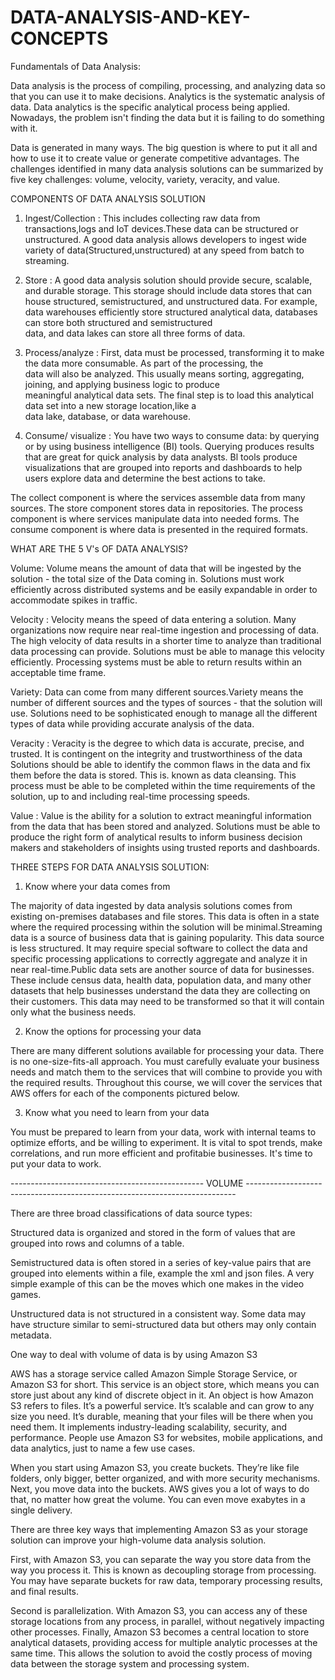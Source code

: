 # DATA-ANALYSIS-AND-KEY-CONCEPTS

Fundamentals of Data Analysis:

Data analysis is the process of compiling, processing, and analyzing data so that you can use it to make decisions.
Analytics is the systematic analysis of data. Data analytics is the specific analytical process being applied.
Nowadays, the problem isn't finding the data but it is failing to do something with it.

Data is generated in many ways. The big question is where to put it all and how to use it to create value or generate competitive advantages. The challenges identified in many data analysis solutions can be summarized by five key challenges: volume, velocity, variety, veracity, and value.

COMPONENTS OF DATA ANALYSIS SOLUTION

1. Ingest/Collection : This includes collecting raw data from transactions,logs and IoT devices.These data can be structured or unstructured.
                       A good data analysis allows developers to ingest wide variety of data(Structured,unstructured) at any speed from batch
                       to streaming.

2. Store : A good data analysis solution should provide secure, scalable, and durable storage. This storage should include data stores 
           that can house structured, semistructured, and unstructured data.
           For example, data warehouses efficiently store structured analytical data, databases can store both structured and semistructured           
           data, and data lakes can store all three forms of data.
           
3. Process/analyze : First, data must be processed, transforming it to make the data more consumable. As part of the processing, the     
                     data will also be analyzed. This usually means sorting, aggregating, joining, and applying business logic to produce  
                     meaningful analytical data sets. The final step is to load this analytical data set into a new storage location,like a  
                     data lake, database, or data warehouse.
                     
4. Consume/ visualize : You have two ways to consume data: by querying or by using business intelligence (BI) tools. Querying produces results  
                        that are great for quick analysis by data analysts. Bl tools produce visualizations that are grouped into reports and
                        dashboards to help users explore data and determine the best actions to take.                     

The collect component is where the services assemble data from many sources.
The store component stores data in repositories.
The process component is where services manipulate data into needed forms.
The consume component is where data is presented in the required formats.


WHAT ARE THE 5 V's OF DATA ANALYSIS?

Volume: 
Volume means the amount of data that will be ingested by the solution - the total size of the Data coming in. Solutions must work efficiently across distributed systems and be easily expandable in order to accommodate spikes in traffic.

Velocity : 
Velocity means the speed of data entering a solution. Many organizations now require near real-time ingestion and processing of data.
The high velocity of data results in a shorter time to analyze than traditional data processing can provide.
Solutions must be able to manage this velocity efficiently. Processing systems must be able to return results within an acceptable time frame.

Variety:
Data can come from many different sources.Variety means the number of different sources and the types of sources -
that the solution will use.
Solutions need to be sophisticated enough to manage all the different types of data while providing accurate analysis of the data.

Veracity : 
Veracity is the degree to which data is accurate, precise, and trusted. It is contingent on the integrity and trustworthiness of the data
Solutions should be able to identify the common flaws in the data and fix them before the data is stored. This is. known as data cleansing. This process must be able to be completed within the time requirements of the solution, up to and including real-time processing speeds.

Value :
Value is the ability for a solution to extract meaningful information from the data that has been stored and analyzed. Solutions must be
able to produce the right form of analytical results to inform business decision makers and stakeholders of insights using trusted reports and
dashboards.



THREE STEPS FOR DATA ANALYSIS SOLUTION:

1. Know where your data comes from

The majority of data ingested by data analysis solutions comes from existing on-premises databases and file stores. This data is often in a state where the required processing within the solution will be minimal.Streaming data is a source of business data that is gaining popularity. This data source is less structured. It may require special software to collect the data and specific processing applications to correctly aggregate and analyze it in near real-time.Public data sets are another source of data for businesses. These include census data, health data, population data, and many other datasets that help businesses understand the data they are collecting on their customers. This data may need to
be transformed so that it will contain only what the business needs.

2. Know the options for processing your data

There are many different solutions available for processing your data. There is no one-size-fits-all approach. You must carefully evaluate your business needs and match them to the services that will combine to provide you with the required results.
Throughout this course, we will cover the services that AWS offers for each of the components pictured below.

3. Know what you need to learn from your data

You must be prepared to learn from your data, work with internal teams to optimize efforts, and be willing to experiment.
It is vital to spot trends, make correlations, and run more efficient and profitabie businesses. It's time to put your data to work.




------------------------------------------------  VOLUME ---------------------------------------------------------------------------


There are three broad classifications of data source types:

Structured data is organized and stored in the form of values that are grouped into rows and columns of a table.

Semistructured data is often stored in a series of key-value pairs that are grouped into elements within a file, example the xml and json files. A very simple example of this can be the moves which one makes in the video games.

Unstructured data is not structured in a consistent way. Some data may have structure similar to semi-structured data but others may only contain metadata.

One way to deal with volume of data is by using Amazon S3

AWS has a storage service called Amazon Simple Storage Service, or Amazon S3 for short. This service is an object store, which means you can store just about any kind of discrete object in it. An object is how Amazon S3 refers to files. It’s a powerful service. It’s scalable and can grow to any size you need. It’s durable, meaning that your files will be there when you need them. It implements industry-leading scalability, security, and performance. People use Amazon S3 for websites, mobile applications, and data analytics, just to name a few use cases.

When you start using Amazon S3, you create buckets. They’re like file folders, only bigger, better organized, and with more security mechanisms. Next, you move data into the buckets. AWS gives you a lot of ways to do that, no matter how great the volume. You can even move exabytes in a single delivery.

There are three key ways that implementing Amazon S3 as your storage solution can improve your high-volume data analysis solution.

First, with Amazon S3, you can separate the way you store data from the way you process it. This is known as decoupling storage from processing. You may have separate buckets for raw data, temporary processing results, and final results.

Second is parallelization. With Amazon S3, you can access any of these storage locations from any process, in parallel, without negatively impacting other processes.
Finally, Amazon S3 becomes a central location to store analytical datasets, providing access for multiple analytic processes at the same time. This allows the solution to avoid the costly process of moving data between the storage system and processing system.




